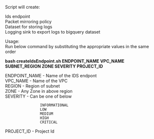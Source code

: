 Script will create: <br />

Ids endpoint <br />
Packet mirroring policy <br />
Dataset for storing logs <br />
Logging sink to export logs to bigquery dataset <br />


Usage:<br />
Run below command by substituting the appropriate values in the same order

**bash createIdsEndpoint.sh ENDPOINT_NAME VPC_NAME SUBNET_REGION ZONE SEVERITY PROJECT_ID**

ENDPOINT_NAME - Name of the IDS endpont <br />
VPC_NAME      - Name of the VPC <br />
REGION        - Region of subnet <br />
ZONE          - Any Zone in above region <br />
SEVERITY      - Can be one of below <br />

                    INFORMATIONAL
                    LOW
                    MEDIUM
                    HIGH
                    CRITICAL

PROJECT_ID    - Project Id

